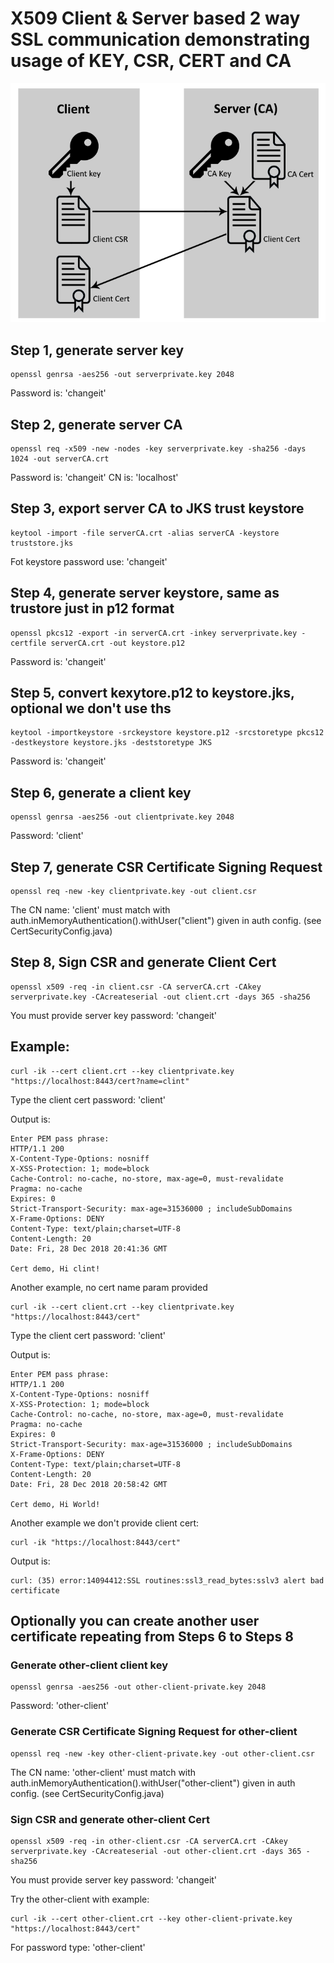 # X509 Client & Server based 2 way SSL communication demonstrating usage of KEY, CSR, CERT and CA



![Client Server Cert based](client-crt.png)

## Step 1, generate server key

```
openssl genrsa -aes256 -out serverprivate.key 2048
```

Password is: 'changeit'

## Step 2, generate server CA

```
openssl req -x509 -new -nodes -key serverprivate.key -sha256 -days 1024 -out serverCA.crt
```

Password is: 'changeit'
CN is: 'localhost'

## Step 3, export server CA to JKS trust keystore

```
keytool -import -file serverCA.crt -alias serverCA -keystore truststore.jks
```

Fot keystore password use: 'changeit'

## Step 4, generate server keystore, same as trustore just in p12 format

```
openssl pkcs12 -export -in serverCA.crt -inkey serverprivate.key -certfile serverCA.crt -out keystore.p12
```

Password is: 'changeit'

## Step 5, convert kexytore.p12 to keystore.jks, optional we don't use ths

```
keytool -importkeystore -srckeystore keystore.p12 -srcstoretype pkcs12 -destkeystore keystore.jks -deststoretype JKS
```

Password is: 'changeit'

## Step 6, generate a client key


```
openssl genrsa -aes256 -out clientprivate.key 2048
```

Password: 'client'

## Step 7, generate CSR Certificate Signing Request

```
openssl req -new -key clientprivate.key -out client.csr
```

The CN name: 'client' must match with auth.inMemoryAuthentication().withUser("client") given in auth config. (see CertSecurityConfig.java)


## Step 8, Sign CSR and generate Client Cert

```
openssl x509 -req -in client.csr -CA serverCA.crt -CAkey serverprivate.key -CAcreateserial -out client.crt -days 365 -sha256
```

You must provide server key password: 'changeit'

## Example:

```
curl -ik --cert client.crt --key clientprivate.key "https://localhost:8443/cert?name=clint"
```

Type the client cert password: 'client'

Output is:

```
Enter PEM pass phrase:
HTTP/1.1 200
X-Content-Type-Options: nosniff
X-XSS-Protection: 1; mode=block
Cache-Control: no-cache, no-store, max-age=0, must-revalidate
Pragma: no-cache
Expires: 0
Strict-Transport-Security: max-age=31536000 ; includeSubDomains
X-Frame-Options: DENY
Content-Type: text/plain;charset=UTF-8
Content-Length: 20
Date: Fri, 28 Dec 2018 20:41:36 GMT

Cert demo, Hi clint!
```

Another example, no cert name param provided

```
curl -ik --cert client.crt --key clientprivate.key "https://localhost:8443/cert"
```

Type the client cert password: 'client'

Output is:

```
Enter PEM pass phrase:
HTTP/1.1 200
X-Content-Type-Options: nosniff
X-XSS-Protection: 1; mode=block
Cache-Control: no-cache, no-store, max-age=0, must-revalidate
Pragma: no-cache
Expires: 0
Strict-Transport-Security: max-age=31536000 ; includeSubDomains
X-Frame-Options: DENY
Content-Type: text/plain;charset=UTF-8
Content-Length: 20
Date: Fri, 28 Dec 2018 20:58:42 GMT

Cert demo, Hi World!
```

Another example we don't provide client cert:

```
curl -ik "https://localhost:8443/cert"
```

Output is:

```
curl: (35) error:14094412:SSL routines:ssl3_read_bytes:sslv3 alert bad certificate
```

## Optionally you can create another user certificate repeating from Steps 6 to Steps 8

### Generate other-client client key


```
openssl genrsa -aes256 -out other-client-private.key 2048
```

Password: 'other-client'

### Generate CSR Certificate Signing Request for other-client

```
openssl req -new -key other-client-private.key -out other-client.csr
```

The CN name: 'other-client' must match with auth.inMemoryAuthentication().withUser("other-client") given in auth config. (see CertSecurityConfig.java)


### Sign CSR and generate other-client Cert

```
openssl x509 -req -in other-client.csr -CA serverCA.crt -CAkey serverprivate.key -CAcreateserial -out other-client.crt -days 365 -sha256
```

You must provide server key password: 'changeit'

Try the other-client with example:

```
curl -ik --cert other-client.crt --key other-client-private.key "https://localhost:8443/cert"
```

For password type: 'other-client'
